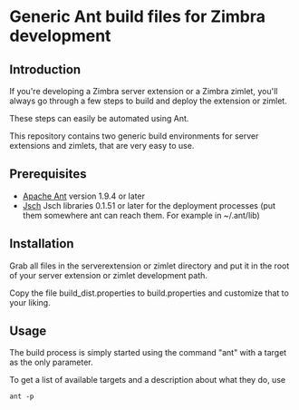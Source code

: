 # Generic Ant build files for Zimbra development

## Introduction

If you're developing a Zimbra server extension or a Zimbra zimlet, you'll always 
go through a few steps to build and deploy the extension or zimlet.

These steps can easily be automated using Ant.

This repository contains two generic build environments for server extensions 
and zimlets, that are very easy to use.

## Prerequisites

* [Apache Ant][ant] version 1.9.4 or later
* [Jsch][jsch] Jsch libraries 0.1.51 or later for the deployment processes 
  (put them somewhere ant can reach them. For example in ~/.ant/lib)

## Installation

Grab all files in the serverextension or zimlet directory and put it in the 
root of your server extension or zimlet development path.

Copy the file build\_dist.properties to build.properties and customize that to 
your liking.

## Usage

The build process is simply started using the command "ant" with a target as 
the only parameter.

To get a list of available targets and a description about what they do, use

    ant -p 

[ant]: http://ant.apache.org/
[jsch]: http://www.jcraft.com/jsch/

